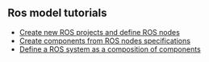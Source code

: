 ## Ros model tutorials

* [Create new ROS projects and define ROS nodes](NewProject.md)
* [Create components from ROS nodes specifications](NewComponent.md)
* [Define a ROS system as a composition of components](NewSystem.md)
